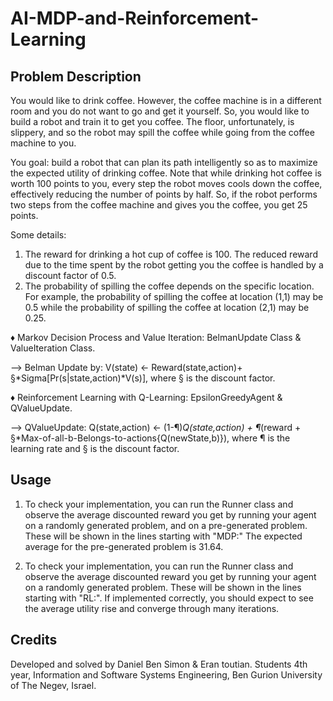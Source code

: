 # AI-MDP-and-Reinforcement-Learning
## Problem Description
You would like to drink coffee. However, the coffee machine is in a different room and you do not want to go and get it yourself. 
So, you would like to build a robot and train it to get you coffee. 
The floor, unfortunately, is slippery, and so the robot may spill the coffee while going from the coffee machine to you. 

You goal: build a robot that can plan its path intelligently so as to maximize the expected utility of drinking coffee. Note that while drinking hot coffee is worth 100 points to you, every step the robot moves cools down the coffee, effectively reducing the number of points by half. So, if the robot performs two steps from the coffee machine and gives you the coffee, you get 25 points. 

Some details:
1.	The reward for drinking a hot cup of coffee is 100. The reduced reward due to the time spent by the robot getting you the coffee is handled by a discount factor of 0.5. 
2.	The probability of spilling the coffee depends on the specific location. For example, the probability of spilling the coffee at location (1,1) may be 0.5 while the probability of spilling the coffee at location (2,1) may be 0.25. 

♦ Markov Decision Process and Value Iteration: BelmanUpdate Class & ValueIteration Class.

  --> Belman Update by: V(state) <- Reward(state,action)+ §*Sigma[Pr(s|state,action)*V(s)], where § is the discount factor.

♦ Reinforcement Learning with Q-Learning: EpsilonGreedyAgent & QValueUpdate.

  --> QValueUpdate: Q(state,action) <- (1-¶)*Q(state,action) + ¶*(reward + §*Max-of-all-b-Belongs-to-actions{Q(newState,b)}), where ¶ is the learning rate and § is the discount factor.

## Usage
1. To check your implementation, you can run the Runner class and observe the average discounted reward you get by running your agent on a randomly generated problem, and on a pre-generated problem. 
These will be shown in the lines starting with "MDP:" 
The expected average for the pre-generated problem is 31.64.

2. To check your implementation, you can run the Runner class and observe the average discounted reward you get by running your agent on a randomly generated problem. 
These will be shown in the lines starting with "RL:". 
If implemented correctly, you should expect to see the average utility rise and converge through many iterations.

## Credits
Developed and solved by Daniel Ben Simon & Eran toutian.
Students 4th year, Information and Software Systems Engineering, Ben Gurion University of The Negev, Israel.

